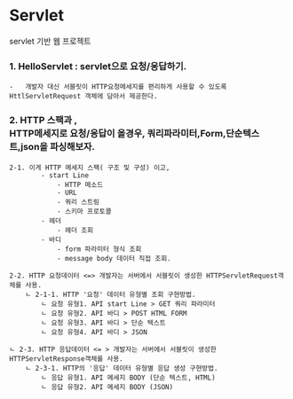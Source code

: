 # Servlet
servlet 기반 웹 프로젝트

<h3> 1. HelloServlet : servlet으로 요청/응답하기.</h3>
   
    -   개발자 대신 서블릿이 HTTP요청메세지를 편리하게 사용할 수 있도록 
    HttlServletRequest 객체에 담아서 제공한다.

<h3> 2. HTTP 스팩과 , <br/>
    HTTP메세지로 요청/응답이 올경우, 쿼리파라미터,Form,단순텍스트,json을 파싱해보자.</h3>


    2-1. 이게 HTTP 메세지 스팩( 구조 및 구성) 이고,
            - start Line
                - HTTP 메소드
                - URL
                - 쿼리 스트링
                - 스키마 프로토콜
            - 헤더
                - 헤더 조회
            - 바디
                - form 파라미터 형식 조회
                - message body 데이터 직접 조회.

    2-2. HTTP 요청데이터 <=> 개발자는 서버에서 서블릿이 생성한 HTTPServletRequest객체를 사용.
        ㄴ 2-1-1. HTTP '요청' 데이터 유형별 조회 구현방법.
            ㄴ 요청 유형1. API start Line > GET 쿼리 파라미터
            ㄴ 요청 유형2. API 바디 > POST HTML FORM
            ㄴ 요청 유형3. API 바디 > 단순 텍스트
            ㄴ 요청 유형4. API 바디 > JSON

    ㄴ 2-3. HTTP 응답데이터 <= > 개발자는 서버에서 서블릿이 생성한 HTTPServletResponse객체를 사용.
        ㄴ 2-3-1. HTTP의 '응답' 데이터 유형별 응답 생성 구현방법. 
            ㄴ 응답 유형1. API 메세지 BODY (단순 텍스트, HTML)
            ㄴ 응답 유형2. API 메세지 BODY (JSON)

        
        
